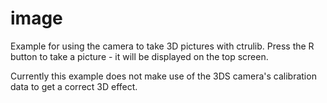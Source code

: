 image
=======

Example for using the camera to take 3D pictures with ctrulib. Press the R button to take a picture - it will be displayed on the top screen.

Currently this example does not make use of the 3DS camera's calibration data to get a correct 3D effect.

